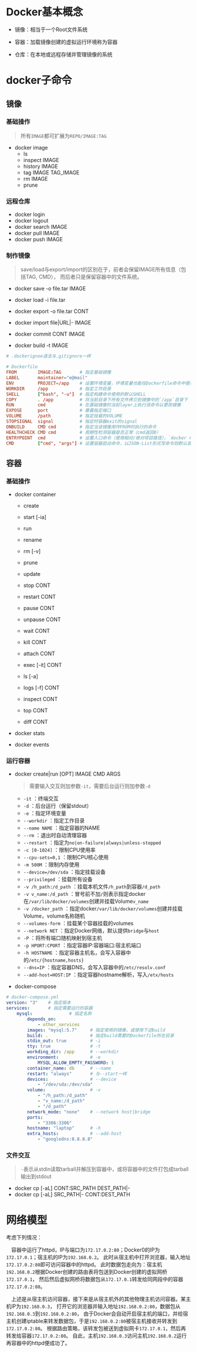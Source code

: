 # Docker基本概念
* 镜像：相当于一个Root文件系统

* 容器：加载镜像创建的虚拟运行环境称为容器

* 仓库：在本地或远程存储并管理镜像的系统

# docker子命令
## 镜像
### 基础操作
<!-- entry begin: docker image 镜像 -->
> 所有`IMAGE`都可扩展为`REPO/IMAGE:TAG`
* docker image
    * ls
    * inspect   IMAGE
    * history   IMAGE
    * tag       IMAGE   TAG_IMAGE
    * rm        IMAGE
    * prune
<!-- entry end -->

### 远程仓库
<!-- entry begin: docker pull push search 远程仓库 -->
* docker login
* docker logout
* docker search    IMAGE
* docker pull      IMAGE
* docker push      IMAGE
<!-- entry end -->

### 制作镜像
<!-- entry begin: docker export import save load 镜像制作 -->
> save/load与export/import的区别在于，前者会保留IMAGE所有信息（包括TAG, CMD），
> 而后者只是保留容器中的文件系统。
* docker save   -o file.tar IMAGE 
* docker load   -i file.tar

* docker export -o file.tar CONT
* docker import file|URL|-  IMAGE

* docker commit CONT IMAGE
<!-- entry end -->

<!-- entry begin: docker build Dockerfile .dockerignore -->
* docker build -t IMAGE
```conf
# .dockerignoe语法与.gitignore一样

# Dockerfile
FROM        IMAGE:TAG       # 指定基础镜像
LABEL       maintainer="e@mail"
ENV         PROJECT=/app    # 设置环境变量，环境变量也能在Dockerfile命令中使用
WORKDIR     /app            # 指定工作目录
SHELL       ["bash", "-u"]  # 指定构建命令使用的默认SHELL
COPY        . /app          # 将当前目录下所有文件拷贝到镜像中的`/app`目录下
RUN         cmd             # 在基础镜像的当前layer上执行该命令以更改镜像
EXPOSE      port            # 暴露指定端口
VOLUME      /path           # 指定挂载的VOLUME
STOPSIGNAL  signal          # 指定时容器exit的signal
ONBUILD     CMD cmd         # 指定当该镜像用作FROM时执行的命令
HEALTHCHECK CMD cmd         # 周期性检测容器是否正常（cmd返回0）
ENTRYPOINT  cmd             # 设置入口命令（使用相对/绝对项目路径），`docker run IMAGE`后的参数传给该命令，包括CMD指定的参数。该入口命令一般为脚本，记得使用exec执行真正命令以防止SIGTERM被bash捕获
CMD         ["cmd", "args"] # 设置容器启动命令，以JSON-List形式写命令则默认调用exec而非通过shell执行
```
<!-- entry end -->

## 容器
### 基础操作
<!-- entry begin: docker container -->
* docker container
    * create
    * start [-ia]
    * run
    * rename
    * rm [-v]
    * prune
    * update

    * stop          CONT
    * restart       CONT
    * pause         CONT
    * unpause       CONT
    * wait          CONT
    * kill          CONT
    * attach        CONT
    * exec [-it]    CONT

    * ls [-a]
    * logs [-f]     CONT
    * inspect       CONT
    * top           CONT
    * diff          CONT

* docker stats
* docker events
<!-- entry end -->

### 运行容器
<!-- entry begin: docker run -->
* docker create|run [OPT] IMAGE CMD ARGS
    > 需要输入交互则加参数`-it`，需要后台运行则加参数`-d`
    * `-it`                 ：终端交互
    * `-d`                  ：后台运行（保留stdout）
    * `-e`                  ：指定环境变量
    * `--workdir`           ：指定工作目录
    * `--name NAME`         ：指定容器的NAME
    * `--rm`                ：退出时自动清理容器
    * `--restart`           ：指定为`no|on-failure|always|unless-stopped`
    * `-c [0-1024]`         ：限制CPU使用率
    * `--cpu-sets=0,1`      ：限制CPU核心使用
    * `-m 500M`             ：限制内存使用
    * `--device=/dev/sda`   ：指定挂载设备
    * `--privileged`        ：挂载所有设备
    * `-v /h_path:/d_path`  ：挂载本机文件`/h_path`到容器`/d_path`
    * `-v v_name:/d_path`   ：冒号前不加`/`则表示指定docker在`/var/lib/docker/volumes`创建并挂载Volume`v_name`
    * `-v /docker_path`     ：指定docker`/var/lib/docker/volumes`创建并挂载Volume，volume名称随机
    * `--volumes-form`      ：挂载某个容器挂载的volumes
    * `--network NET`       ：指定Docker网络，默认提供`bridge`与`host`
    * `-P`                  ：将所有端口随机映射到宿主机
    * `-p HPORT:CPORT`      ：指定容器IP:容器端口:宿主机端口
    * `-h HOSTNAME`         ：指定容器主机名，会写入容器中的`/etc/{hostname,hosts}`
    * `--dns=IP`            ：指定容器DNS，会写入容器中的`/etc/resolv.conf`
    * `--add-host=HOST:IP`  ：指定容器hostname解析，写入`/etx/hosts`
<!-- entry end -->

<!-- entry begin: docker-compose -->
* docker-compose

```yaml
# docker-compose.yml
version: "3"    # 指定版本
services:       # 指定需要运行的容器
    mysql:              # 指定名称
        depends_on:
            - other_services
        images: "mysql:5.7"     # 指定使用的镜像，或使用下述build
        build: .                # 指定build需要的Dockerfile所在目录
        stdin_out: true         # -i
        tty: true               # -t
        workding_dir: /app      # --workdir
        environment:            # -e
            MYSQL_ALLOW_EMPTY_PASSWORD: 1
        container_name: db      # --name
        restart: "always"       # 与--start一样
        devices:                # --device
            - "/dev/sda:/dev/sda"
        volume:                 # -v
            - "/h_path:/d_path"
            - "v_name:/d_path"
            - "/d_path"
        network_mode: "none"    # --network host|bridge
        ports:
            - "3306:3306"
        hostname: "laptop"      # -h
        extra_hosts:            # --add-host
            - "googledns:8.8.8.8"
```
<!-- entry end -->

### 文件交互
<!-- entry begin: docker cp -->
> `-`表示从stdin读取tarball并解压到容器中，或将容器中的文件打包成tarball输出到stdout
* docker cp [-aL] CONT:SRC_PATH DEST_PATH|-
* docker cp [-aL] SRC_PATH|- CONT:DEST_PATH
<!-- entry end -->

# 网络模型
考虑下列情况：

&emsp;容器中运行了httpd，IP与端口为`172.17.0.2:80`；Docker0的IP为`172.17.0.1`；宿主机的IP为`192.168.0.2`。
此时从宿主机中打开浏览器，输入地址`172.17.0.2:80`即可访问容器中的httpd。
此时数据包走向为：宿主机`192.168.0.2`根据Docker创建的路由表将包送到Docker创建的虚拟网桥`172.17.0.1`，
然后然后虚拟网桥将数据包从`172.17.0.1`转发给同网段中的容器`172.17.0.2:80`。

&emsp;上述是从宿主机访问容器，接下来是从宿主机外的其他物理主机访问容器。某主机IP为`192.168.0.3`，
打开它的浏览器并输入地址`192.168.0.2:80`，数据包从`192.168.0.3`到`192.168.0.2:80`，
由于Docker会自动开启宿主机的端口，并给宿主机创建iptable来转发数据包，于是`192.168.0.2:80`被宿主机接收并转发到`172.17.0.2:80`。
根据路由策略，该转发包被送到虚拟网卡`172.17.0.1`，然后再转发给容器`172.17.0.2:80`。
自此，主机`192.168.0.3`访问主机`192.168.0.2`运行再容器中的httpd便成功了。

